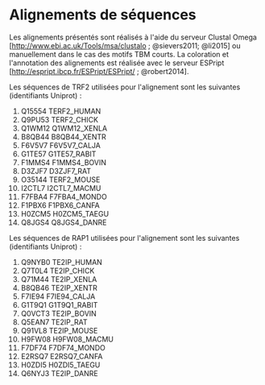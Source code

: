 # Alignements de séquences

Les alignements présentés sont réalisés à l'aide du serveur Clustal Omega
[<http://www.ebi.ac.uk/Tools/msa/clustalo> ; @sievers2011; @li2015] ou
manuellement dans le cas des motifs TBM courts. La coloration et l'annotation
des alignements est réalisée avec le serveur ESPript
[<http://espript.ibcp.fr/ESPript/ESPript/> ; @robert2014].

Les séquences de TRF2 utilisées pour l'alignement sont les suivantes
(identifiants Uniprot) :

1. Q15554 TERF2_HUMAN
2. Q9PU53 TERF2_CHICK
3. Q1WM12 Q1WM12_XENLA
4. B8QB44 B8QB44_XENTR
5. F6V5V7 F6V5V7_CALJA
6. G1TE57 G1TE57_RABIT
7. F1MMS4 F1MMS4_BOVIN
8. D3ZJF7 D3ZJF7_RAT
9. O35144 TERF2_MOUSE
10. I2CTL7 I2CTL7_MACMU
11. F7FBA4 F7FBA4_MONDO
12. F1PBX6 F1PBX6_CANFA
13. H0ZCM5 H0ZCM5_TAEGU
14. Q8JGS4 Q8JGS4_DANRE

Les séquences de RAP1 utilisées pour l'alignement sont les suivantes
(identifiants Uniprot) :

1. Q9NYB0 TE2IP_HUMAN
2. Q7T0L4 TE2IP_CHICK
3. Q71M44 TE2IP_XENLA
4. B8QB46 TE2IP_XENTR
5. F7IE94 F7IE94_CALJA
6. G1T9Q1 G1T9Q1_RABIT
7. Q0VCT3 TE2IP_BOVIN
8. Q5EAN7 TE2IP_RAT
9. Q91VL8 TE2IP_MOUSE
10. H9FW08 H9FW08_MACMU
11. F7DF74 F7DF74_MONDO
12. E2RSQ7 E2RSQ7_CANFA
13. H0ZDI5 H0ZDI5_TAEGU
14. Q6NYJ3 TE2IP_DANRE

